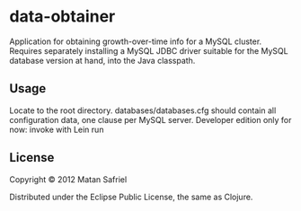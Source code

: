 # data-obtainer

Application for obtaining growth-over-time info for a MySQL cluster.
Requires separately installing a MySQL JDBC driver suitable for the MySQL database version at hand, into the Java classpath.

## Usage

Locate to the root directory.
databases/databases.cfg should contain all configuration data, one clause per MySQL server.
Developer edition only for now: invoke with Lein run

## License

Copyright © 2012 Matan Safriel

Distributed under the Eclipse Public License, the same as Clojure.
